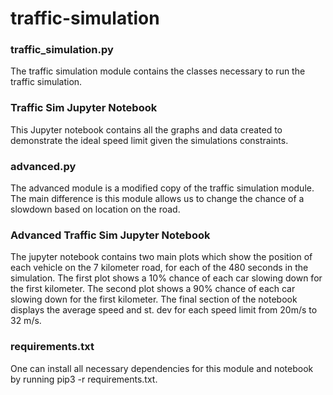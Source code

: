 # traffic-simulation
### traffic_simulation.py
The traffic simulation module contains the classes necessary to run the traffic simulation.


### Traffic Sim Jupyter Notebook
This Jupyter notebook contains all the graphs and data created to demonstrate the ideal speed limit given the simulations constraints.

### advanced.py
The advanced module is a modified copy of the traffic simulation module.  The main difference is this module allows us to change the chance of a slowdown based on location on the road.

### Advanced Traffic Sim Jupyter Notebook
The jupyter notebook contains two main plots which show the position of each vehicle on the 7 kilometer road, for each of the 480 seconds in the simulation. The first plot shows a 10% chance of each car slowing down for the first kilometer.  The second plot shows a 90% chance of each car slowing down for the first kilometer.  The final section of the notebook displays the average speed and st. dev for each speed limit from 20m/s to 32 m/s.  

### requirements.txt
One can install all necessary dependencies for this module and notebook by running pip3 -r requirements.txt.
